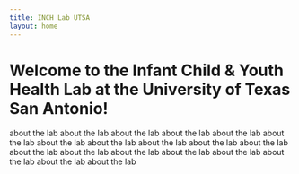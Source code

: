 ```yaml
---
title: INCH Lab UTSA
layout: home
---
```


# Welcome to the Infant Child & Youth Health Lab at the University of Texas San Antonio!

about the lab about the lab about the lab about the lab about the lab about the lab about the lab about the lab about the lab about the lab about the lab about the lab about the lab about the lab about the lab about the lab about the lab about the lab about the lab 